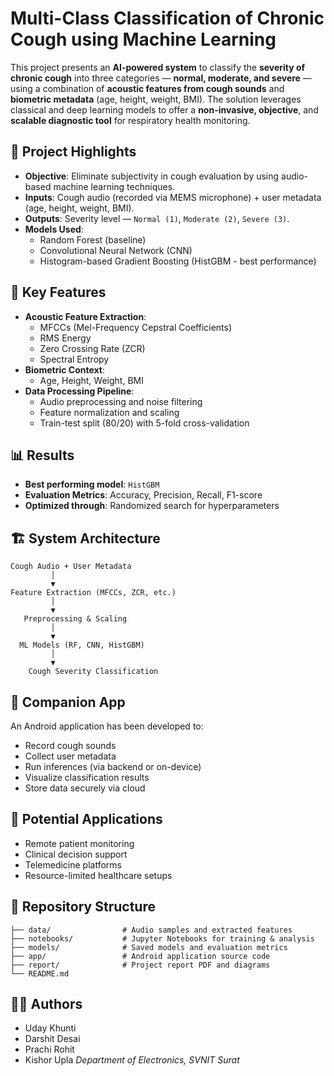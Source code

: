# Multi-Class Classification of Chronic Cough using Machine Learning

This project presents an **AI-powered system** to classify the **severity of chronic cough** into three categories — **normal, moderate, and severe** — using a combination of **acoustic features from cough sounds** and **biometric metadata** (age, height, weight, BMI). The solution leverages classical and deep learning models to offer a **non-invasive, objective**, and **scalable diagnostic tool** for respiratory health monitoring.

## 📌 Project Highlights

- **Objective**: Eliminate subjectivity in cough evaluation by using audio-based machine learning techniques.
- **Inputs**: Cough audio (recorded via MEMS microphone) + user metadata (age, height, weight, BMI).
- **Outputs**: Severity level — `Normal (1)`, `Moderate (2)`, `Severe (3)`.
- **Models Used**:
  - Random Forest (baseline)
  - Convolutional Neural Network (CNN)
  - Histogram-based Gradient Boosting (HistGBM - best performance)

## 🧠 Key Features

- **Acoustic Feature Extraction**:
  - MFCCs (Mel-Frequency Cepstral Coefficients)
  - RMS Energy
  - Zero Crossing Rate (ZCR)
  - Spectral Entropy
- **Biometric Context**:
  - Age, Height, Weight, BMI
- **Data Processing Pipeline**:
  - Audio preprocessing and noise filtering
  - Feature normalization and scaling
  - Train-test split (80/20) with 5-fold cross-validation

## 📊 Results

- **Best performing model**: `HistGBM`
- **Evaluation Metrics**: Accuracy, Precision, Recall, F1-score
- **Optimized through**: Randomized search for hyperparameters

## 🏗️ System Architecture

```plaintext
Cough Audio + User Metadata
         │
         ▼
Feature Extraction (MFCCs, ZCR, etc.)
         │
         ▼
   Preprocessing & Scaling
         │
         ▼
  ML Models (RF, CNN, HistGBM)
         │
         ▼
    Cough Severity Classification
````

## 📱 Companion App

An Android application has been developed to:

* Record cough sounds
* Collect user metadata
* Run inferences (via backend or on-device)
* Visualize classification results
* Store data securely via cloud

## 🧪 Potential Applications

* Remote patient monitoring
* Clinical decision support
* Telemedicine platforms
* Resource-limited healthcare setups

## 📂 Repository Structure

```
├── data/                # Audio samples and extracted features
├── notebooks/           # Jupyter Notebooks for training & analysis
├── models/              # Saved models and evaluation metrics
├── app/                 # Android application source code
├── report/              # Project report PDF and diagrams
└── README.md
```

## 👨‍💻 Authors

* Uday Khunti
* Darshit Desai
* Prachi Rohit
* Kishor Upla
  *Department of Electronics, SVNIT Surat*
